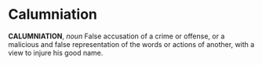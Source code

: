 # Calumniation

**CALUMNIATION**, _noun_ False accusation of a crime or offense, or a malicious and false representation of the words or actions of another, with a view to injure his good name.